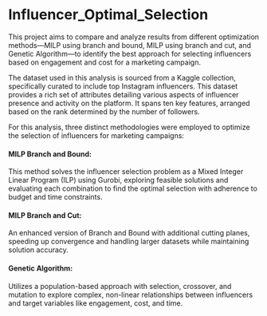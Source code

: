 # Influencer_Optimal_Selection
This project aims to compare and analyze results from different optimization methods—MILP using branch and bound, MILP using branch and cut, and Genetic Algorithm—to identify the best approach for selecting influencers based on engagement and cost for a marketing campaign.

The dataset used in this analysis is sourced from a Kaggle collection, specifically curated to include top Instagram influencers. This dataset provides a rich set of attributes detailing various aspects of influencer presence and activity on the platform. It spans ten key features, arranged based on the rank determined by the number of followers.

For this analysis, three distinct methodologies were employed to optimize the selection of influencers for marketing campaigns:

#### MILP Branch and Bound: 
This method solves the influencer selection problem as a Mixed Integer Linear Program (ILP) using Gurobi, exploring feasible solutions and evaluating each combination to find the optimal selection with adherence to budget and time constraints.

#### MILP Branch and Cut: 
An enhanced version of Branch and Bound with additional cutting planes, speeding up convergence and handling larger datasets while maintaining solution accuracy.

#### Genetic Algorithm: 
Utilizes a population-based approach with selection, crossover, and mutation to explore complex, non-linear relationships between influencers and target variables like engagement, cost, and time.
